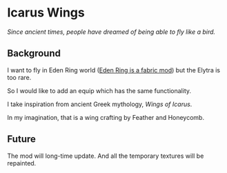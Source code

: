 # Icarus Wings

*Since ancient times, people have dreamed of being able to fly like a bird.*

## Background

I want to fly in Eden Ring world ([Eden Ring is a fabric mod](https://github.com/paulevsGitch/EdenRing)) but the Elytra is too rare.

So I would like to add an equip which has the same functionality.

I take inspiration from ancient Greek mythology, *Wings of Icarus*.

In my imagination, that is a wing crafting by Feather and Honeycomb.

## Future

The mod will long-time update. And all the temporary textures will be repainted.